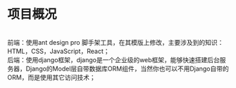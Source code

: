 # 项目概况
<br>前端：使用ant design pro 脚手架工具，在其模版上修改，主要涉及到的知识：HTML，CSS，JavaScript，React；
<br>后端：使用django框架，django是一个企业级的web框架，能够快速搭建后台服务器，Django的Model层自带数据库ORM组件，当然你也可以不用Django自带的ORM，而是使用其它访问技术；
